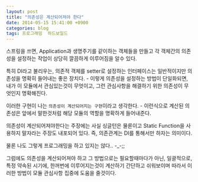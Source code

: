 ```yaml
---
layout: post
title: "의존성은 계산되어져야 한다"
date: 2014-05-15 15:41:00 +0900
categories: blog
tags: 프로그래밍  하드보일드
---
```


스프링을 쓰면, Application과 생명주기를 같이하는 객체들을 만들고 각 객체간의 의존성을 설정하는 작업이 상당히 깔끔하게 이루어짐을 알수 있다.

특히 DI라고 불리우는, 의존적 객체를 setter로 설정하는 인터페이스는 일반적이지만 의존성을 명확히 들어내는 좋은 장치다. - 이렇게 의존성을 설정하는 방법이 단일화되면, 내가 이 모듈에서 관심있는것이 무엇이고, 그런 관심사항을 해결하기 위한 의존성이 무엇인지 명확해진다.

이러한 구현이 나는 ```의존성이 계산되어지는 구현```이라고 생각한다. - 이런식으로 계산된 의존성은 앞에서 말한것처럼 해당 모듈의 역할을 명확하게 들어내준다.

의존성이 계산되어져야한다는 주장에는 사실 싱글턴은 물론이고 Static Function을 사용하지 말자라는 주장도 내포되어 있다. 즉, 의존관계는 DI를 통해서만 하자는 의미이다.

물론 나도 그렇게 프로그래밍을 하고 있지는 않다.. \-\_\-;;

그럼에도 의존성을 계산되어져야 하고 그 방법으로는 필요할때마다가 아닌, 일괄적으로, 특정 약속된 시기에, 한꺼번에 이루어지는것이 계산하기 간단하고 쉬워보이며 따라서 이러한 방법이 모듈 관심사항 집중에 도움을 줄것이다.

